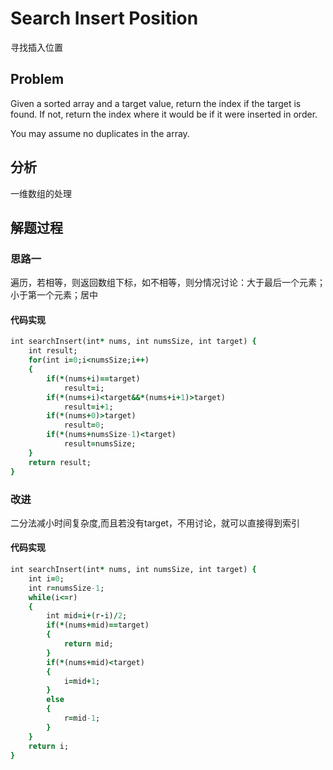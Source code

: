 # Search Insert Position
寻找插入位置
## Problem
Given a sorted array and a target value, return the index if the target is found. If not, return the index where it would be if it were inserted in order.

You may assume no duplicates in the array.
## 分析
一维数组的处理
## 解题过程
### 思路一
遍历，若相等，则返回数组下标，如不相等，则分情况讨论：大于最后一个元素；小于第一个元素；居中
#### 代码实现
```ruby
int searchInsert(int* nums, int numsSize, int target) {
    int result;
    for(int i=0;i<numsSize;i++)
    {
        if(*(nums+i)==target)
            result=i;
        if(*(nums+i)<target&&*(nums+i+1)>target)
            result=i+1;
        if(*(nums+0)>target)
            result=0;
        if(*(nums+numsSize-1)<target)
            result=numsSize;
    }
    return result;
}
```
### 改进
二分法减小时间复杂度,而且若没有target，不用讨论，就可以直接得到索引
#### 代码实现
```ruby
int searchInsert(int* nums, int numsSize, int target) {
    int i=0;
    int r=numsSize-1;
    while(i<=r)
    {
        int mid=i+(r-i)/2;
        if(*(nums+mid)==target)
        {
            return mid;
        }
        if(*(nums+mid)<target)
        {
            i=mid+1;
        }
        else 
        {
            r=mid-1;
        }
    }
    return i;    
}
```
